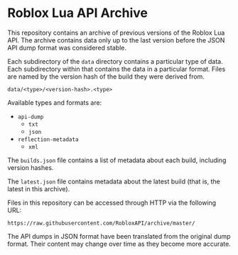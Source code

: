 # Roblox Lua API Archive

This repository contains an archive of previous versions of the Roblox Lua
API. The archive contains data only up to the last version before the JSON API
dump format was considered stable.

Each subdirectory of the `data` directory contains a particular type of data.
Each subdirectory within that contains the data in a particular format. Files
are named by the version hash of the build they were derived from.

	data/<type>/<version-hash>.<type>

Available types and formats are:

- `api-dump`
	- `txt`
	- `json`
- `reflection-metadata`
	- `xml`

The `builds.json` file contains a list of metadata about each build, including
version hashes.

The `latest.json` file contains metadata about the latest build (that is, the
latest in this archive).

Files in this repository can be accessed through HTTP via the following URL:

	https://raw.githubusercontent.com/RobloxAPI/archive/master/

The API dumps in JSON format have been translated from the original dump
format. Their content may change over time as they become more accurate.

